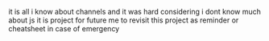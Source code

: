 it is all i know about channels
and it was hard considering i dont know much about js
it is project for future me to revisit this project as reminder or cheatsheet in case of emergency
